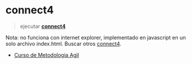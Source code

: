 # connect4

>ejecutar **[connect4](http://htmlpreview.github.io/?https://github.com/ccmansilla/connect4/blob/master/index.html)** 

Nota: no funciona con internet explorer, implementado en javascript en un solo archivo index.html. Buscar
otros [connect4](https://github.com/search?l=Java&q=connect4&type=Repositories&utf8=%E2%9C%93).

* [Curso de Metodologia Agil](https://www.miriadax.net/web/agilidad-lean-4edicion) 
